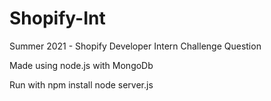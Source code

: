 # Shopify-Int
 Summer 2021 - Shopify Developer Intern Challenge Question

Made using node.js with MongoDb

Run with
npm install
node server.js